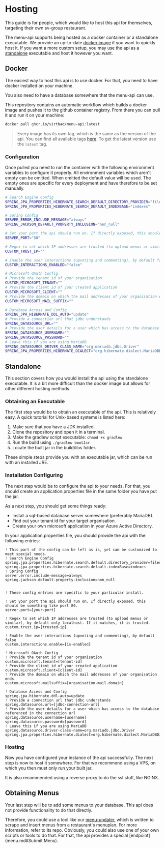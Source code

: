 # Hosting

This guide is for people, which would like to host this api for themselves, targeting their own sv-group restaurant.

The menu-api supports being hosted as a docker container or a standalone executable. We provide an up-to-date [docker
image](#docker) if you want to quickly host it. If you want a more custom setup, you may use the api as
a [standalone](#standalone) executable and host it however you want.

## Docker

The easiest way to host this api is to use docker. For that, you need to have docker installed on your machine.

You also need to have a database somewhere that the menu-api can use.

This repository contains an automatic workflow which builds a docker image and pushes it to the github container
registry. From there you can pull it and run it on your machine:

```bash
docker pull ghcr.io/virtbad/menu-api:latest
```

> Every image has its own tag, which is the same as the version of the api. You can find all available
> tags [here](https://github.com/virtbad/menu-api/tags).
> To get the latest version use the `latest` tag.

### Configuration

Once pulled you need to run the container with the following environment variables to configure it properly.
All environment variables which aren't empty can be omitted. When omitted the default value will be used.
The empty ones are specific for every deployment and have therefore to be set manually.

```bash
# Search Engine Config
SPRING_JPA_PROPERTIES_HIBERNATE_SEARCH_DEFAULT_DIRECTORY_PROVIDER="filesystem"
SPRING_JPA_PROPERTIES_HIBERNATE_SEARCH_DEFAULT_INDEXBASE="indexes"

# Spring Config
SERVER_ERROR_INCLUDE_MESSAGE="always"
SPRING_JACKSON_DEFAULT_PROPERTY_INCLUSION="non_null"

# Set your port the api should run on. If directly exposed, this should be something like port 80.
SERVER_PORT="80"

# Regex to set which IP addresses are trusted (to upload menus or similar), by default only localhost. If it matches, it is trusted.
CUSTOM_TRUST_IP=""

# Enable the user interactions (upvoting and commenting), by default false
CUSTOM_INTERACTIONS_ENABLED="false"

# Microsoft OAuth Config
# Provide the tenant id of your organisation
CUSTOM_MICROSOFT_TENANT=""
# Provide the client id of your created application
CUSTOM_MICROSOFT_CLIENT=""
# Provide the domain on which the mail addresses of your organisation ends
CUSTOM_MICROSOFT_MAIL_SUFFIX=""

# Database Access and Config
SPRING_JPA_HIBERNATE_DDL_AUTO="update"
# Provide a connection url that jdbc understands
SPRING_DATASOURCE_URL=""
# Provide the user details for a user which has access to the database referenced in the connection url
SPRING_DATASOURCE_USERNAME=""
SPRING_DATASOURCE_PASSWORD=""
# Leave this if you are using MariaDB
SPRING_DATASOURCE_DRIVER_CLASS_NAME="org.mariadb.jdbc.Driver"
SPRING_JPA_PROPERTIES_HIBERNATE_DIALECT="org.hibernate.dialect.MariaDBDialect"
```

## Standalone

This section covers how you would install the api using the standalone executable. It is a bit more difficult than the
docker image but allows for other different hosting methods.

### Obtaining an Executable

The first step would be to obtain an executable of the api. This is relatively easy. A quick tutorial for Unix-based
systems is listed here:

1. Make sure that you have a JDK installed.
2. Clone the repository and open it in a terminal.
3. Make the gradlew script executable: ```chmod +x gradlew```
4. Run the build using ```./gradlew bootJar```
5. Locate the built jar in the build/libs folder.

These simple steps provide you with an executable jar, which can be run with an installed JRE.

### Installation Configuring

The next step would be to configure the api to your needs. For that, you should create an application.properties file in
the same folder you have put the jar.

As a next step, you should get some things ready:

* Install a sql-based database server somewhere (preferably MariaDB).
* Find out your tenant id for your target organisation.
* Create your own microsoft application in your Azure Active Directory.

In your application.properties file, you should provide the api with the following entries:

```properties
! This part of the config can be left as is, yet can be customized to meet special needs.
! Search Engine Config
spring.jpa.properties.hibernate.search.default.directory_provider=filesystem
spring.jpa.properties.hibernate.search.default.indexBase=indexes
! Spring Config
server.error.include-message=always
spring.jackson.default-property-inclusion=non_null


! These config entries are specific to your particular install.

! Set your port the api should run on. If directly exposed, this should be something like port 80.
server.port=[your-port]

! Regex to set which IP addresses are trusted (to upload menus or similar), by default only localhost. If it matches, it is trusted.
custom.trust.ip=[trusted-ip]

! Enable the user interactions (upvoting and commenting), by default false
custom.interactions.enable=[is-enabled]

! Microsoft OAuth Config
! Provide the tenant id of your organisation
custom.microsoft.tenant=[tenant-id]
! Provide the client id of your created application 
custom.microsoft.client=[client-id]
! Provide the domain on which the mail addresses of your organisation ends
custom.microsoft.mailsuffix=[organisation-mail.domain]

! Database Access and Config
spring.jpa.hibernate.ddl-auto=update
! Provide a connection url that jdbc understands
spring.datasource.url=[jdbc-connection-url]
! Provide the user details for a user which has access to the database referenced in the connection url
spring.datasource.username=[username]
spring.datasource.password=[password]
! Leave this if you are using MariaDB
spring.datasource.driver-class-name=org.mariadb.jdbc.Driver
spring.jpa.properties.hibernate.dialect=org.hibernate.dialect.MariaDBDialect
```

### Hosting

Now you have configured your instance of the api successfully. The next step is now to host it somewhere. For that we
recommend using a VPS, on which you then must only run your built jar.

It is also recommended using a reverse proxy to do the ssl stuff, like NGINX.

## Obtaining Menus

Your last step will be to add some menus to your database. This api does not provide functionality to do that directly.

Therefore, you could use a tool like our [menu-updater](https://github.com/VirtBad/menu-updater), which is written to
scrape and insert menus from a restaurant's menuplan. For more information, refer to its repo. Obviously, you could also
use one of your own scripts or tools to do that. For that, the api provides a special [endpoint](menu.md#Submit Menu).